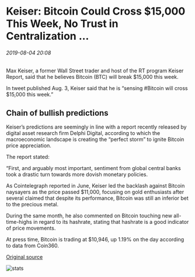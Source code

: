# Keiser: Bitcoin Could Cross $15,000 This Week, No Trust in Centralization ...

###### 2019-08-04 20:08

Max Keiser, a former Wall Street trader and host of the RT program Keiser Report, said that he believes Bitcoin (BTC) will break $15,000 this week.

In tweet published Aug. 3, Keiser said that he is “sensing #Bitcoin will cross $15,000 this week.”

## Chain of bullish predictions

Keiser’s predictions are seemingly in line with a report recently released by digital asset research firm Delphi Digital, according to which the macroeconomic landscape is creating the “perfect storm” to ignite Bitcoin price appreciation.

The report stated:

“First, and arguably most important, sentiment from global central banks took a drastic turn towards more dovish monetary policies.

As Cointelegraph reported in June, Keiser led the backlash against Bitcoin naysayers as the price passed $11,000, focusing on gold enthusiasts after several claimed that despite its performance, Bitcoin was still an inferior bet to the precious metal.

During the same month, he also commented on Bitcoin touching new all-time-highs in regard to its hashrate, stating that hashrate is a good indicator of price movements.

At press time, Bitcoin is trading at $10,946, up 1.19% on the day according to data from Coin360.

[Original source](https://cointelegraph.com/news/keiser-bitcoin-could-cross-15-000-this-week-no-trust-in-centralization)

![stats](https://c.statcounter.com/11760860/0/a89fa40b/1/ "stats")
